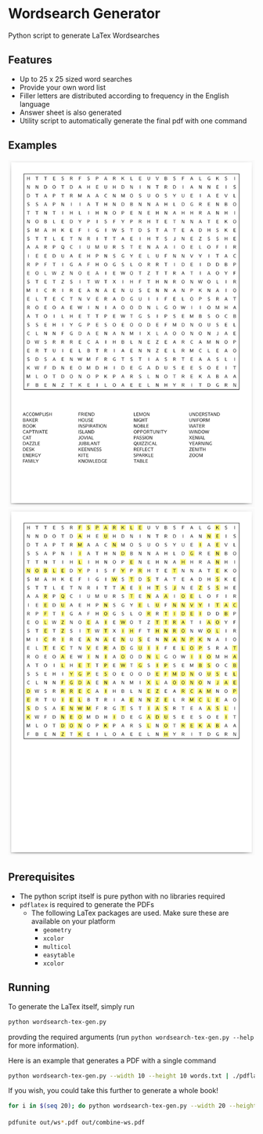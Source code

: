# Wordsearch Generator

Python script to generate LaTex Wordsearches

## Features

* Up to 25 x 25 sized word searches
* Provide your own word list
* Filler letters are distributed according to frequency in the English language
* Answer sheet is also generated
* Utility script to automatically generate the final pdf with one command

## Examples

![example](./example.png)
![example-answers](./example-answers.png)

## Prerequisites

* The python script itself is pure python with no libraries required
* `pdflatex` is required to generate the PDFs
    * The following LaTex packages are used. Make sure these are available on your platform
        * `geometry`
        * `xcolor`
        * `multicol`
        * `easytable`
        * `xcolor`

## Running

To generate the LaTex itself, simply run

```bash
python wordsearch-tex-gen.py
```

provding the required arguments (run `python wordsearch-tex-gen.py --help` for more information).

Here is an example that generates a PDF with a single command

```bash
python wordsearch-tex-gen.py --width 10 --height 10 words.txt | ./pdflatex-pipe >out.pdf
```

If you wish, you could take this further to generate a whole book!

```bash
for i in $(seq 20); do python wordsearch-tex-gen.py --width 20 --height 20 words.txt | ./pdflatex-pipe >out/ws${i}.pdf; done

pdfunite out/ws*.pdf out/combine-ws.pdf
```
